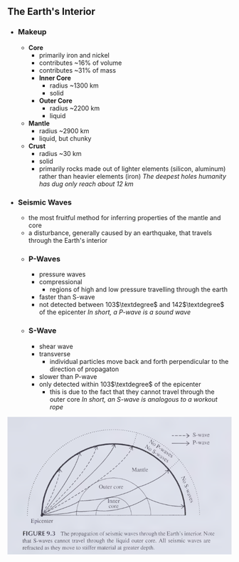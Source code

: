 ## The Earth's Interior
- ### Makeup
    - **Core**
        - primarily iron and nickel
        - contributes ~16% of volume
        - contributes ~31% of mass
        - **Inner Core**
            - radius ~1300 km
            - solid
        - **Outer Core**
            - radius ~2200 km
            - liquid
    - **Mantle**
        - radius ~2900 km
        - liquid, but chunky
    - **Crust**
        - radius ~30 km
        - solid
        - primarily rocks made out of lighter elements (silicon, aluminum) rather than heavier elements (iron)
    *The deepest holes humanity has dug only reach about 12 km*
- ### Seismic Waves
    - the most fruitful method for inferring properties of the mantle and core
    - a disturbance, generally caused by an earthquake, that travels through the Earth's interior
    - ### P-Waves
        - pressure waves
        - compressional
            - regions of high and low pressure travelling through the earth
        - faster than S-wave
        - not detected between 103$\textdegree$ and 142$\textdegree$ of the epicenter
    *In short, a P-wave is a sound wave*
    - ### S-Wave
        - shear wave
        - transverse
            - individual particles move back and forth perpendicular to the direction of propagaton
        - slower than P-wave
        - only detected within 103$\textdegree$ of the epicenter
            - this is due to the fact that they cannot travel through the outer core
    *In short, an S-wave is analogous to a workout rope*

![](Pasted%20image%2020230907130804.png)
